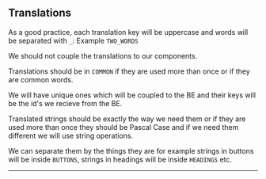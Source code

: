 ## Translations

As a good practice, each translation key will be uppercase and words will be separated with `_`: Example `TWO_WORDS`

We should not couple the translations to our components.

Translations should be in `COMMON` if they are used more than once or if they are common words.

We will have unique ones which will be coupled to the BE and their keys will be the id's we recieve from the BE.

Translated strings should be exactly the way we need them or if they are used more than once they should be Pascal Case and if we need them different we will use string operations.

We can separate them by the things they are for example strings in buttons will be inside `BUTTONS`, strings in headings will be inside `HEADINGS` etc.

---
